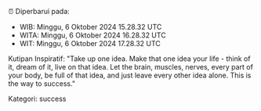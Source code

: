 ⏰ Diperbarui pada:
- WIB: Minggu, 6 Oktober 2024 15.28.32 UTC
- WITA: Minggu, 6 Oktober 2024 16.28.32 UTC
- WIT: Minggu, 6 Oktober 2024 17.28.32 UTC

Kutipan Inspiratif:
"Take up one idea. Make that one idea your life - think of it, dream of it, live on that idea. Let the brain, muscles, nerves, every part of your body, be full of that idea, and just leave every other idea alone. This is the way to success."


Kategori: success

